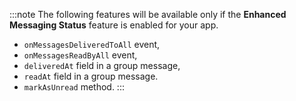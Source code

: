 :::note
The following features will be available only if the **Enhanced Messaging Status** feature is enabled for your app.

- `onMessagesDeliveredToAll` event,
- `onMessagesReadByAll` event,
- `deliveredAt` field in a group message,
- `readAt` field in a group message.
- `markAsUnread` method.
:::
